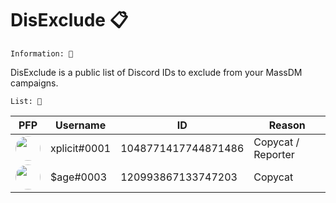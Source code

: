 # DisExclude 📋
`Information: 📜`<br>

DisExclude is a public list of Discord IDs to exclude from your MassDM campaigns. 

`List: 📝`

| PFP      | Username |    ID |   Reason
| ----------- | ----------- | ----------- | ----------- |
| <img src="https://user-images.githubusercontent.com/121643953/213957651-05e4f082-4036-41be-91d4-0cd0a7ca446d.png" height="40" width="40" style="border-radius: 50%" />      | xplicit#0001       | 1048771417744871486           | Copycat / Reporter
| <img src="https://user-images.githubusercontent.com/121643953/213957884-37f1d912-b44f-4ea3-8fb9-d96e0837b6a7.png" height="40" width="40" style="border-radius: 50%" />      | $age#0003       | 120993867133747203           | Copycat
